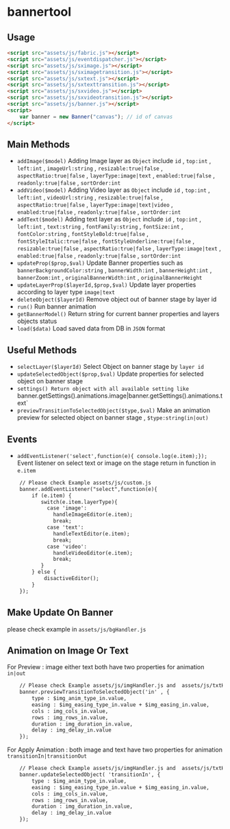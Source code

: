 # bannertool
## Usage
```html
<script src="assets/js/fabric.js"></script>
<script src="assets/js/eventdispatcher.js"></script>
<script src="assets/js/sximage.js"></script>
<script src="assets/js/sximagetransition.js"></script>
<script src="assets/js/sxtext.js"></script>
<script src="assets/js/sxtexttransition.js"></script>
<script src="assets/js/sxvideo.js"></script>
<script src="assets/js/sxvideotransition.js"></script>
<script src="assets/js/banner.js"></script>
<script>
	var banner = new Banner("canvas"); // id of canvas
</script>
```
## Main Methods
- `addImage($model)` Adding Image layer as `Object` include `id` , `top:int` , `left:int` , `imageUrl:string` , `resizable:true|false` , `aspectRatio:true|false` , `layerType:image|text` , `enabled:true|false` , `readonly:true|false` , `sortOrder:int`
- `addVideo($model)` Adding Video layer as `Object` include `id` , `top:int` , `left:int` , `videoUrl:string` , `resizable:true|false` , `aspectRatio:true|false` , `layerType:image|text|video` , `enabled:true|false` , `readonly:true|false` , `sortOrder:int`
- `addText($model)` Adding text layer as `Object` include `id` , `top:int` , `left:int` , `text:string` , `fontFamily:string` , `fontSize:int` , `fontColor:string` , `fontStyleBold:true|false` , `fontStyleItalic:true|false` , `fontStyleUnderline:true|false` , `resizable:true|false` , `aspectRatio:true|false` , `layerType:image|text` , `enabled:true|false` , `readonly:true|false` , `sortOrder:int`
- `updateProp($prop,$val)` Update Banner properties such as `bannerBackgroundColor:string`  , `bannerWidth:int` , `bannerHeight:int` , `bannerZoom:int` , `originalBannerWidth:int` , `originalBannerHeight`
- `updateLayerProp($layerId,$prop,$val)` Update layer properties according to layer type `image|text`
- `deleteObject($layerId)` Remove object out of banner stage by layer id
- `run()` Run banner animation
- `getBannerModel()` Return string for current banner properties and layers objects status
- `load($data)` Load saved data from DB in `JSON` format

## Useful Methods
- `selectLayer($layerId)` Select Object on banner stage by `layer id`
- `updateSelectedObject($prop,$val)` Update properties for selected object on banner stage
- `settings() Return object with all available setting like `banner.getSettings().animations.image|banner.getSettings().animations.text`
- `previewTransitionToSelectedObject($type,$val)` Make an animation preview for selected object on banner stage , `$type:string(in|out)` 

## Events
- `addEventListener('select',function(e){ console.log(e.item);});` Event listener on select text or image on the stage return in function in `e.item`
```html
	// Please check Example assets/js/custom.js
	banner.addEventListener("select",function(e){
        if (e.item) {  
           switch(e.item.layerType){
             case 'image':
               handleImageEditor(e.item);
               break;
             case 'text':
               handleTextEditor(e.item);
               break;
			 case 'video':
               handleVideoEditor(e.item);
               break;
           }
        } else {
            disactiveEditor();
        }
    });
```

## Make Update On Banner 
please check example in `assets/js/bgHandler.js`

## Animation on Image Or Text
For Preview : image either text both have two properties for animation `in|out`
```html
	// Please check Example assets/js/imgHandler.js and  assets/js/txtHandler.js
	banner.previewTransitionToSelectedObject('in' , {
		type : $img_anim_type_in.value,
		easing : $img_easing_type_in.value + $img_easing_in.value, 
		cols : img_cols_in.value,
		rows : img_rows_in.value,
		duration : img_duration_in.value,
		delay : img_delay_in.value
    });
```
For Apply Animation : both image and text have two properties for animation `transitionIn|transitionOut`
```html
	// Please check Example assets/js/imgHandler.js and  assets/js/txtHandler.js
	banner.updateSelectedObject( 'transitionIn', {
		type : $img_anim_type_in.value,
		easing : $img_easing_type_in.value + $img_easing_in.value,
		cols : img_cols_in.value,
		rows : img_rows_in.value,
		duration : img_duration_in.value,
		delay : img_delay_in.value
    });
```


